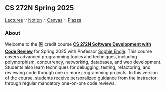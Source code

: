 ## CS 272N Spring 2025

[Lectures](https://github.com/usf-cs272n-spring2025/cs272n-lectures) &becaus; [Notion](https://usf-cs272n-spring2025.notion.site/) &there4;  [Canvas](https://usfca.instructure.com/courses/1624828) &becaus; [Piazza](https://piazza.com/usfca/spring2025/cs272n01/home)

### About

Welcome to the :six: credit course [**CS 272N Software Development with Code Review**](https://usf-cs272n-spring2025.notion.site/) for Spring 2025 with Professor [Sophie Engle](https://sjengle.cs.usfca.edu/). This course covers advanced programming topics and techniques, including polymorphism, concurrency, networking, databases, and web development. Students also learn techniques for debugging, testing, refactoring, and reviewing code through one or more programming projects. In this version of the course, students receive personalized guidance from the instructor through regular mandatory one-on-one code reviews.
